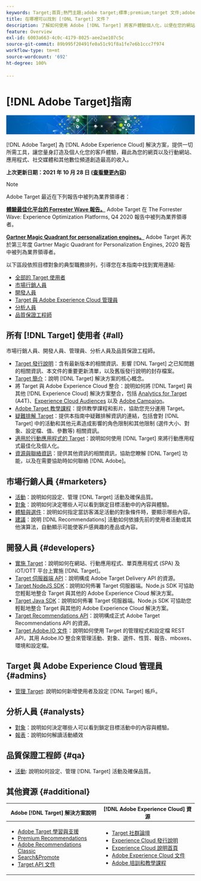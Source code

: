 ```yaml
---
keywords: Target;首頁;熱門主題;adobe target;標準;premium;target 文件;adobe target 文件;首頁
title: 在哪裡可以找到 [!DNL Target] 文件？
description: 了解如何使用 Adobe [!DNL Target] 將客戶體驗個人化，以便在您的網站和行動網站、應用程式及其他數位媒體上獲得最大收入。
feature: Overview
exl-id: 6003a663-4c0c-4179-8025-aee2ae107c5c
source-git-commit: 89b995f20491fe0a51c91f8a1fe7e6b1ccc7f974
workflow-type: tm+mt
source-wordcount: '692'
ht-degree: 100%

---
```


# [!DNL Adobe Target]指南

![橫幅](assets/target-home-banner-simple.png)

[!DNL Adobe Target] 為 [!DNL Adobe Experience Cloud] 解決方案，提供一切所需工具，讓您量身訂造及個人化您的客戶體驗，藉此為您的網頁以及行動網站、應用程式、社交媒體和其他數位頻道創造最高的收入。

**上次更新日期：2021 年 10 月 28 日 ([查看變更內容](r-release-notes/doc-change.md))**

>[!NOTE]
>
>Adobe Target 最近在下列報告中被列為業界領導者：
>
>**[體驗最佳化平台的 Forrester Ｗave 報告。](https://blog.adobe.com/en/2020/11/24/adobe-named-leader-in-forrester-wave-report-experience-optimization-platforms.html)** Adobe Target 在 The Forrester Wave: Experience Optimization Platforms, Q4 2020 報告中被列為業界領導者。
>
>**[Gartner Magic Quadrant for personalization engines。](https://theblog.adobe.com/adobe-again-named-leader-in-gartner-magic-quadrant-for-personalization-engines/)** Adobe Target 再次於第三年度 Gartner Magic Quadrant for Personalization Engines, 2020 報告中被列為業界領導者。

以下區段依照目標對象的典型職務排列，引導您在本指南中找到實用連結:

- [全部的 Target 使用者](#all)
- [市場行銷人員](#marketers)
- [開發人員](#developers)
- [Target 與 Adobe Experience Cloud 管理員](#admins)
- [分析人員](#analysts)
- [品質保證工程師](#qa)

## 所有 [!DNL Target] 使用者 {#all}

市場行銷人員、開發人員、管理員、分析人員及品質保證工程師。

- [Target 發行說明](r-release-notes/release-notes.md)：含有最新版本的相關資訊、影響 [!DNL Target] 之已知問題的相關資訊、本文件的重要更新清單，以及舊版發行說明的封存檔案。
- [Target 簡介](c-intro/intro.md)：說明 [!DNL Target] 解決方案的核心概念。
- 將 Target 與 Adobe Experience Cloud 整合：說明如何將 [!DNL Target] 與其他 [!DNL Experience Cloud] 解決方案整合，包括 [Analytics for Target](/help/c-integrating-target-with-mac/a4t/a4t.md) (A4T)、[Experience Cloud Audiences](/help/c-integrating-target-with-mac/mmp.md) 以及 [Adobe Campaign](/help/c-integrating-target-with-mac/campaign-and-target.md)。
- [Adobe Target 教學課程](https://experienceleague.adobe.com/docs/target-learn/tutorials/overview.html??lang=zh-Hant)：提供教學課程和影片，協助您充分運用 Target。
- [疑難排解 Target](r-troubleshooting-target/troubleshooting-target.md)：提供本指南中疑難排解資訊的連結，包括會對 [!DNL Target] 中的活動和其他元素造成影響的角色限制和其他限制 (選件大小、對象、設定檔、值、參數等) 相關資訊。
- [適用於行動應用程式的 Target](c-target-mobile-app/target-mobile-app.md)：說明如何使用 [!DNL Target] 來將行動應用程式最佳化及個人化。
- [資源與聯絡資訊](cmp-resources-and-contact-information.md)：提供其他資訊的相關資訊，協助您瞭解 [!DNL Target] 功能，以及在需要協助時如何聯絡 [!DNL Adobe]。

## 市場行銷人員 {#marketers}

- [活動](c-activities/activities.md)：說明如何設定、管理 [!DNL Target] 活動及確保品質。
- [對象](c-target/target.md)：說明如何決定哪些人可以看到鎖定目標活動中的內容與體驗。
- [體驗與選件](c-experiences/experiences.md)：說明如何指定當訪客滿足活動的對象條件時，要顯示哪些內容。
- [建議](c-recommendations/recommendations.md)：說明 [!DNL Recommendations] 活動如何依據先前的使用者活動或其他演算法，自動顯示可能使客戶感興趣的產品或內容。

## 開發人員 {#developers}

- [實施 Target](c-implementing-target/implementing-target.md)：說明如何在網站、行動應用程式、單頁應用程式 (SPA) 及 iOT/OTT 平台上實施 [!DNL Target]。
- [Target 伺服器端 API](https://developers.adobetarget.com/api/delivery-api/)：說明構成 Adobe Target Delivery API 的資源。
- [Target NodeJS SDK](https://github.com/adobe/target-nodejs-sdk)：說明如何佈署 Target 伺服器端。Node.js SDK 可協助您輕鬆地整合 Target 與其他的 Adobe Experience Cloud 解決方案。
- [Target Java SDK](https://github.com/adobe/target-java-sdk)：說明如何佈署 Target 伺服器端。Node.js SDK 可協助您輕鬆地整合 Target 與其他的 Adobe Experience Cloud 解決方案。
- [Target Recommendations API](https://developers.adobetarget.com/api/recommendations/)：說明構成正式 Adobe Target Recommendations API 的資源。
- [Target Adobe.IO 文件](https://developers.adobetarget.com/api/#introduction)：說明如何使用 Target 的管理程式和設定檔 REST API，其用 Adobe.IO 整合來管理活動、對象、選件、性質、報告、mboxes、環境和設定檔。

## Target 與 Adobe Experience Cloud 管理員 {#admins}

- [管理 Target](administrating-target/administrating-target.md): 說明如何新增使用者及設定 [!DNL Target] 帳戶。

## 分析人員 {#analysts}

- [對象](c-target/target.md)：說明如何決定哪些人可以看到鎖定目標活動中的內容與體驗。
- [報表](c-reports/reports.md)：說明如何解讀活動績效

## 品質保證工程師 {#qa}

- [活動](c-activities/activities.md): 說明如何設定、管理 [!DNL Target] 活動及確保品質。

## 其他資源 {#additional}

| Adobe [!DNL Target] 解決方案說明 | [!DNL Adobe Experience Cloud] 資源 |
|--- |--- |
| <ul><li>[Adobe Target 學習與支援](https://helpx.adobe.com/tw/support/target.html)</li><li>[Premium Recommendations](c-recommendations/recommendations.md)</li><li>[Adobe Recommendations Classic](/help/assets/adobe-recommendations-classic.pdf)</li><li>[Search&amp;Promote](https://experienceleague.adobe.com/docs/search-promote/using/sp-home.html??lang=zh-Hant)</li><li>[Target API 文件](c-implementing-target/c-api-and-sdk-overview/api-and-sdk-overview.md)</li></ul> | <ul><li>[Target 社群論壇](https://forums.adobe.com/community/experience-cloud/marketing-cloud/target)</li><li>[Experience Cloud 發行說明](https://experienceleague.adobe.com/docs/release-notes/experience-cloud/current.html??lang=zh-Hant)</li><li>[Experience Cloud 說明首頁](https://helpx.adobe.com/tw/support/experience-cloud.html)</li><li>[Adobe Experience Cloud 文件](https://experienceleague.adobe.com/docs/experience-cloud/user-guides/home.html??lang=zh-Hant)</li><li>[Adobe 培訓和教學課程](https://helpx.adobe.com/tw/learning.html?promoid=KAUDK)</li></ul> |  |
